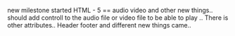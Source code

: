 new milestone started
HTML - 5
== audio video and other new things.. 
should add controll to the audio file or video file to be able to play .. 
There is other attributes.. 
Header footer and different new things came.. 
